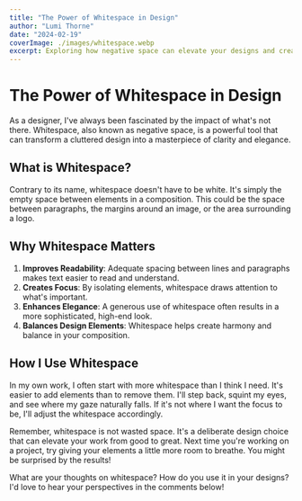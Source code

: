 ```yaml
---
title: "The Power of Whitespace in Design"
author: "Lumi Thorne"
date: "2024-02-19"
coverImage: ./images/whitespace.webp
excerpt: Exploring how negative space can elevate your designs and create visual impact.
---
```


# The Power of Whitespace in Design

As a designer, I've always been fascinated by the impact of what's not there. Whitespace, also known as negative space, is a powerful tool that can transform a cluttered design into a masterpiece of clarity and elegance.

## What is Whitespace?

Contrary to its name, whitespace doesn't have to be white. It's simply the empty space between elements in a composition. This could be the space between paragraphs, the margins around an image, or the area surrounding a logo.

## Why Whitespace Matters

1. **Improves Readability**: Adequate spacing between lines and paragraphs makes text easier to read and understand.
2. **Creates Focus**: By isolating elements, whitespace draws attention to what's important.
3. **Enhances Elegance**: A generous use of whitespace often results in a more sophisticated, high-end look.
4. **Balances Design Elements**: Whitespace helps create harmony and balance in your composition.

## How I Use Whitespace

In my own work, I often start with more whitespace than I think I need. It's easier to add elements than to remove them. I'll step back, squint my eyes, and see where my gaze naturally falls. If it's not where I want the focus to be, I'll adjust the whitespace accordingly.

Remember, whitespace is not wasted space. It's a deliberate design choice that can elevate your work from good to great. Next time you're working on a project, try giving your elements a little more room to breathe. You might be surprised by the results!

What are your thoughts on whitespace? How do you use it in your designs? I'd love to hear your perspectives in the comments below!
